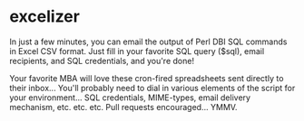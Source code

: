 excelizer
=========

In just a few minutes, you can email the output of Perl DBI SQL commands in Excel CSV format. Just fill in your favorite SQL query ($sql), email recipients, and SQL credentials, and you're done!

Your favorite MBA will love these cron-fired spreadsheets sent directly to their inbox... You'll probably need to dial in various elements of the script for your environment... SQL credentials, MIME-types, email delivery mechanism, etc. etc. etc. Pull requests encouraged... YMMV.

